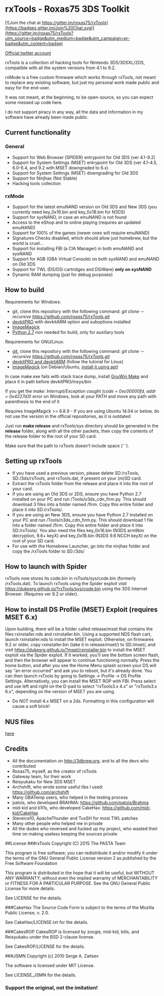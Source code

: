 # rxTools - Roxas75 3DS Toolkit

[![Join the chat at https://gitter.im/roxas75/rxTools](https://badges.gitter.im/Join%20Chat.svg)](https://gitter.im/roxas75/rxTools?utm_source=badge&utm_medium=badge&utm_campaign=pr-badge&utm_content=badge)

[Official twitter account](https://twitter.com/RxTools)

rxTools is a collection of hacking tools for Nintendo 3DS/3DSXL/2DS, compatible with all the system versions from 4.1 to 9.2.

rxMode is a free custom firmware which works through rxTools, not meant to replace any existing software, but just my personal
work made public and easy for the end-user.

It was not meant, at the beginning, to be open-source, so you can expect some messed up code here.

I do not support piracy in any way, all the data and information in my software have already been made public.

## Current functionality
### General
- Support for Web Browser (SPIDER) entrypoint for Old 3DS (ver 4.1-9.2)
- Support for System Settings (MSET) entrypoint for Old 3DS (ver 4.1-4.5, 6.0-6.4, and 9.2 with MSET downgraded to 6.x)
- Support for System Settings (MSET) downgrading for Old 3DS
- Support for Ninjhax (Not Stable)
- Hacking tools collection

### rxMode
- Support for the latest emuNAND version on Old 3DS and New 3DS (you currently need key_0x16.bin and key_0x1B.bin for N3DS)
- Support for sysNAND, in case an emuNAND is not found
- Access to the eShop and to online playing (requires an updated emuNAND)
- Support for 100% of the games (newer ones will require emuNAND)
- Signatures Checks disabled, which should allow just homebrew, but the world is cruel...
- Support for installing FBI (a CIA Manager) in both emuNAND and sysNAND
- Support for AGB (GBA Virtual Console) on both sysNAND and emuNAND on Old 3DS
- Support for TWL (DS/DSi cartridges and DSiWare) **only on sysNAND**
- Dynamic RAM dumping (just for debug purposes)

## How to build

Requirements for Windows:
- git, clone this repository with the following command: *git  clone --recursive https://github.com/roxas75/rxTools.git*
- [devkitPRO](http://sourceforge.net/projects/devkitpro) with devkitARM option and suboptions installed
- [ImageMagick](http://www.imagemagick.org)
- [Python 2.7](https://www.python.org) non needed for build, only for auxiliary tools

Requirements for GNU/Linux:
- [git](https://apps.ubuntu.com/cat/applications/git/), clone this repository with the following command: *git  clone --recursive https://github.com/roxas75/rxTools.git*
- [devkitPRO and devkitARM](http://3dbrew.org/wiki/Setting_up_Development_Environment) (follow the tutorial for Linux)
- [ImageMagick](http://www.imagemagick.org) (on Debian/Ubuntu, [install it using apt](https://apps.ubuntu.com/cat/applications/imagemagick/))

In case make.exe fails with stack trace dump, install [GnuWin Make](http://gnuwin32.sourceforge.net) and place it in path before devkitPRO/msys/bin

If you get the *make: Interrupt/Exception caught (code = 0xc00000fd, addr = 0x4227d3)* error on Windows, look at your PATH and move any path with parenthesis to the end of it

Requires ImageMagick >= 6.8.9 - If you are using Ubuntu 14.04 or below, do not use the version in the official repositories, as it is outdated

Just run **make release** and rxTools/sys directory should be generated in the **release** folder, along with all the other packets, then copy the contents of the release folder to the root of your SD card.  

Make sure that the path to rxTools doesn't include space (' ').

## Setting up rxTools  
- If you have used a previous version, please delete SD:/rxTools, SD:/3ds/rxTools, and rxTools.dat, if present on your (m)SD card.  
- Extract the rxTools folder from the release and place it into the root of your card.
- If you are using an Old 3DS or 2DS, ensure you have Python 2.7 installed on your PC and run /Tools/o3ds_cdn_firm.py. This should download 3 files into a folder named /firm. Copy this entire folder and place it into SD:/rxTools/.
- If you are using an New 3DS, ensure you have Python 2.7 installed on your PC and run /Tools/n3ds_cdn_firm.py. This should download 1 file into a folder named /firm. Copy this entire folder and place it into SD:/rxTools/. You also need the files key_0x16.bin (N3DS arm9bin decryption, 9.6+ keyX) and key_0x1B.bin (N3DS 9.6 NCCH keyX) on the root of your SD card.
- For use with the Homebrew Launcher, go into the ninjhax folder and copy the /rxTools folder to SD:/3ds/  
  


## How to launch with Spider
rxTools *now* stores its code.bin in rxTools/sys/code.bin (formerly /rxTools.dat). To launch rxTools using the Spider exploit visit https://dukesrg.github.io/?rxTools/sys/code.bin using the 3DS Internet Browser. (Requires ver 9.2 or older).

## How to install DS Profile (MSET) Exploit (requires MSET 6.x)
Upon building, there will be a folder called release/mset that contains the files rxinstaller.nds and rxinstaller.bin. Using a supported NDS flash cart, launch rxinstaller.nds to install the MSET exploit. Otherwise, on firmwares 9.2 or older, copy rxinstaller.bin (take it in release/mset/) to SD:/mset/, and visit https://dukesrg.github.io/?mset/rxinstaller.bin to install the MSET exploit via the Spider exploit. If it worked, you'll see the bottom screen flash, and then the browser will appear to continue functioning normally. Press the home button, and after you see the Home Menu splash screen your DS will say "an error occurred" and ask you to reboot, but it's already done. You can then launch rxTools by going to Settings -> Profile -> DS Profile Settings.
Alternatively, you can install the MSET ROP with FBI. Press select and use left and right on the D-pad to select "rxTools3.x 4.x" or "rxTools3.x 6.x", depending on the version of MSET you are using. 
* Do NOT install 4.x MSET on a 2ds. Formatting in this configuration will cause a soft brick!

## NUS files
[here](magnet:?xt=urn:btih:700dcc8d7dba8e345c7c0e0c8d71ea6973c26491&dn=nus&tr=http%3A%2F%2Ftracker.tfile.me%2Fannounce)

## Credits
- All the documentation on http://3dbrew.org, and to all the devs who contributed
- Roxas75, myself, as the creator of rxTools
- Gateway team, for their work
- Reisyukaku for New 3DS MSET
- Archshift, who wrote some useful libs I used: https://github.com/archshift
- Many GBATemp users, who helped in the testing process
- patois, who developed BRAHMA: https://github.com/patois/Brahma
- mid-kid and b1l1s, who developed CakeHax: https://github.com/mid-kid/CakeHax
- Steveice10, ApacheThunder and TuxSH for most TWL patches
- Many other people who helped me in private
- All the dudes who reversed and fucked up my project, who wasted their time on making useless keeping the sources private


##License
###rxTools
Copyright (C) 2015 The PASTA Team

This program is free software; you can redistribute it and/or
modify it under the terms of the GNU General Public License
version 2 as published by the Free Software Foundation

This program is distributed in the hope that it will be useful,
but WITHOUT ANY WARRANTY; without even the implied warranty of
MERCHANTABILITY or FITNESS FOR A PARTICULAR PURPOSE.  See the
GNU General Public License for more details.

See LICENSE for the details.

###CakeHax
The Source Code Form is subject to the terms of the Mozilla Public
License, v. 2.0.

See CakeHax/LICENSE.txt for the details.

###CakesROP
CakesROP is licensed by zoogie, mid-kid, bilis, and Reisyukaku
under the BSD 2-clause license.

See CakesROP/LICENSE for the details.

###JSMN
Copyright (c) 2010 Serge A. Zaitsev

The software is licensed under MIT License.

See LICENSE_JSMN for the details.

### Support the original, not the imitation!
